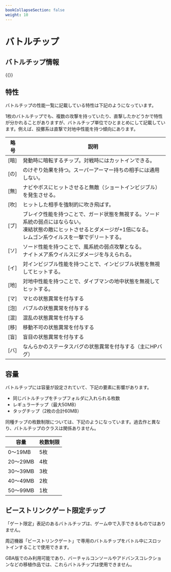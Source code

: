 ```yaml
---
bookCollapseSection: false
weight: 10
---
```


# バトルチップ

## バトルチップ情報

{{<suzaku-section>}}

## 特性

バトルチップの性能一覧に記載している特性は下記のようになっています。

1枚のバトルチップでも、複数の攻撃を持っていたり、直撃したかどうかで特性が分かれることがありますが、バトルチップ単位でひとまとめにして記載しています。例えば、投擲系は直撃で対地中性能を持つ傾向にあります。

| 略号  | 説明                  |
|-----|---------------------|
| [暗] | 発動時に暗転するチップ。対戦時にはカットインできる。 |
| [の] | のけぞり効果を持つ。スーパーアーマー持ちの相手には通用しない。 |
| [無] | ナビやボスにヒットさせると無敵（ショートインビジブル）を発生させる。 |
| [吹] | ヒットした相手を強制的に吹き飛ばす。 |
| [ブ] | ブレイク性能を持つことで、ガード状態を無視する。ソード系統の弱点にはならない。<br />凍結状態の敵にヒットさせるとダメージが+1倍になる。<br />レムゴン系ウイルスを一撃でデリートする。 |
| [ソ] | ソード性能を持つことで、風系統の弱点攻撃となる。<br />ナイトメア系ウイルスにダメージを与えられる。 |
| [イ] | 対インビジブル性能を持つことで、インビジブル状態を無視してヒットする。 |
| [地] | 対地中性能を持つことで、ダイブマンの地中状態を無視してヒットする。 |
| [マ] | マヒの状態異常を付与する |
| [泡] | バブルの状態異常を付与する |
| [混] | 混乱の状態異常を付与する |
| [移] | 移動不可の状態異常を付与する |
| [盲] | 盲目の状態異常を付与する |
| [バ] | なんらかのステータスバグの状態異常を付与する（主にHPバグ） |

## 容量

バトルチップには容量が設定されていて、下記の要素に影響があります。

- 同じバトルチップをチップフォルダに入れられる枚数
- レギュラーチップ（最大50MB）
- タッグチップ（2枚の合計60MB）

同種チップの枚数制限については、下記のようになっています。過去作と異なり、バトルチップのクラスは関係ありません。

| 容量     | 枚数制限 |
| -------- | -------- |
| 0～19MB  | 5枚      |
| 20～29MB | 4枚      |
| 30～39MB | 3枚      |
| 40～49MB | 2枚      |
| 50～99MB | 1枚      |



## ビーストリンクゲート限定チップ

「ゲート限定」表記のあるバトルチップは、ゲーム中で入手できるものではありません。

周辺機器「ビーストリンクゲート」で専用のバトルチップをバトル中にスロットインすることで使用できます。

GBA版でのみ利用可能であり、バーチャルコンソールやアドバンスコレクションなどの移植作品では、これらバトルチップは使用できません。
